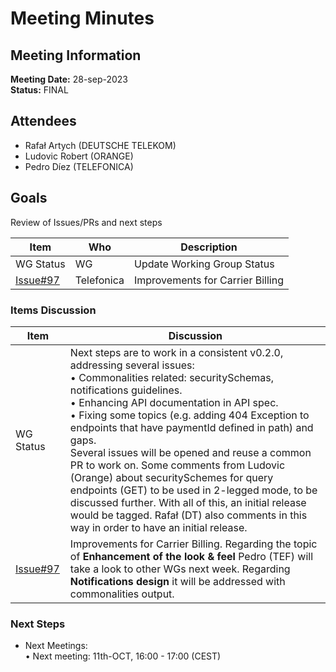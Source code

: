 # Meeting Minutes
## Meeting Information
**Meeting Date:** 28-sep-2023<br/>
**Status:** FINAL

## Attendees

- Rafał Artych (DEUTSCHE TELEKOM)
- Ludovic Robert (ORANGE)
- Pedro Díez (TELEFONICA)


## Goals
Review of Issues/PRs and next steps</br>


Item | Who | Description
---- | ---- | ----
WG Status | WG | Update Working Group Status
[Issue#97](https://github.com/camaraproject/CarrierBillingCheckOut/issues/97) | Telefonica | Improvements for Carrier Billing


### Items Discussion

Item | Discussion
---- | ---- 
WG Status | Next steps are to work in a consistent v0.2.0, addressing several issues:<br> • Commonalities related: securitySchemas, notifications guidelines.<br> • Enhancing API documentation in API spec.<br> • Fixing some topics (e.g. adding 404 Exception to endpoints that have paymentId defined in path) and gaps.<br> Several issues will be opened and reuse a common PR to work on. Some comments from Ludovic (Orange) about securitySchemes for query endpoints (GET) to be used in 2-legged mode, to be discussed further. With all of this, an initial release would be tagged. Rafał (DT) also comments in this way in order to have an initial release. 
[Issue#97](https://github.com/camaraproject/CarrierBillingCheckOut/issues/97) | Improvements for Carrier Billing. Regarding the topic of **Enhancement of the look & feel** Pedro (TEF) will take a look to other WGs next week. Regarding **Notifications design** it will be addressed with commonalities output.


### Next Steps
- Next Meetings:<br/>
	• Next meeting: 11th-OCT, 16:00 - 17:00 (CEST)<br/>
